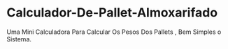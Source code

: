 # Calculador-De-Pallet-Almoxarifado
Uma Mini Calculadora Para Calcular Os Pesos Dos Pallets , Bem Simples o Sistema.
